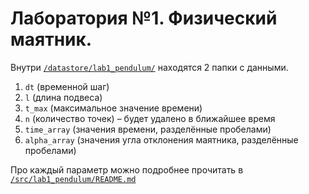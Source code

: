 # Лаборатория №1. Физический маятник.

Внутри [`/datastore/lab1_pendulum/`](.) находятся 2 папки с данными. 

1. `dt` (временной шаг)
2. `l` (длина подвеса)
3. `t_max` (максимальное значение времени)
4. `n` (количество точек) – будет удалено в ближайшее время
5. `time_array` (значения времени, разделённые пробелами)
6. `alpha_array` (значения угла отклонения маятника, разделённые пробелами)

Про каждый параметр можно подробнее прочитать в [`/src/lab1_pendulum/README.md`](../../src/lab1_pendulum/README.md)
